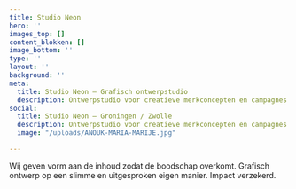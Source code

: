 ```yaml
---
title: Studio Neon
hero: ''
images_top: []
content_blokken: []
image_bottom: ''
type: ''
layout: ''
background: ''
meta:
  title: Studio Neon — Grafisch ontwerpstudio
  description: Ontwerpstudio voor creatieve merkconcepten en campagnes
social:
  title: Studio Neon — Groningen / Zwolle
  description: Ontwerpstudio voor creatieve merkconcepten en campagnes
  image: "/uploads/ANOUK-MARIA-MARIJE.jpg"

---
```

Wij geven vorm aan de inhoud zodat de boodschap overkomt. Grafisch ontwerp op een slimme en uitgesproken eigen manier. Impact verzekerd.